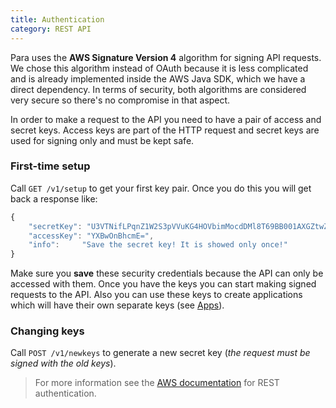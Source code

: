 ```yaml
---
title: Authentication
category: REST API
---
```


Para uses the **AWS Signature Version 4** algorithm for signing API requests. We chose this algorithm instead
of OAuth because it is less complicated and is already implemented inside the AWS Java SDK, which we have a direct
dependency. In terms of security, both algorithms are considered very secure so there's no compromise in that aspect.

In order to make a request to the API you need to have a pair of access and secret keys. Access keys are part of the
HTTP request and secret keys are used for signing only and must be kept safe.


### First-time setup

Call `GET /v1/setup` to get your first key pair. Once you do this you will get back a response like:

```js
{
	"secretKey": "U3VTNifLPqnZ1W2S3pVVuKG4HOVbimMocdDMl8T69BB001AXGZtwZw==",
	"accessKey": "YXBwOnBhcmE=",
	"info":		"Save the secret key! It is showed only once!"
}
```

Make sure you **save** these security credentials because the API can only be accessed with them. Once you have the
keys you can start making signed requests to the API. Also you can use these keys to create applications which will
have their own separate keys (see [Apps](#34)).

### Changing keys

Call `POST /v1/newkeys` to generate a new secret key (*the request must be signed with the old keys*).

> For more information see the [AWS documentation](http://docs.aws.amazon.com/AmazonS3/latest/API/sig-v4-authenticating-requests.html)
for REST authentication.